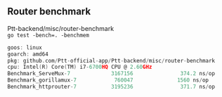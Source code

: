 ## Router benchmark

Ptt-backend/misc/router-benchmark\
`go test -bench=. -benchmem`
```go
goos: linux
goarch: amd64
pkg: github.com/Ptt-official-app/Ptt-backend/misc/router-benchmark
cpu: Intel(R) Core(TM) i7-6700HQ CPU @ 2.60GHz
Benchmark_ServeMux-7             3167156               374.2 ns/op            80 B/op          1 allocs/op
Benchmark_gorillamux-7            760047              1560 ns/op            1312 B/op         10 allocs/op
Benchmark_httprouter-7           3195236               371.7 ns/op           504 B/op          5 allocs/op
```
